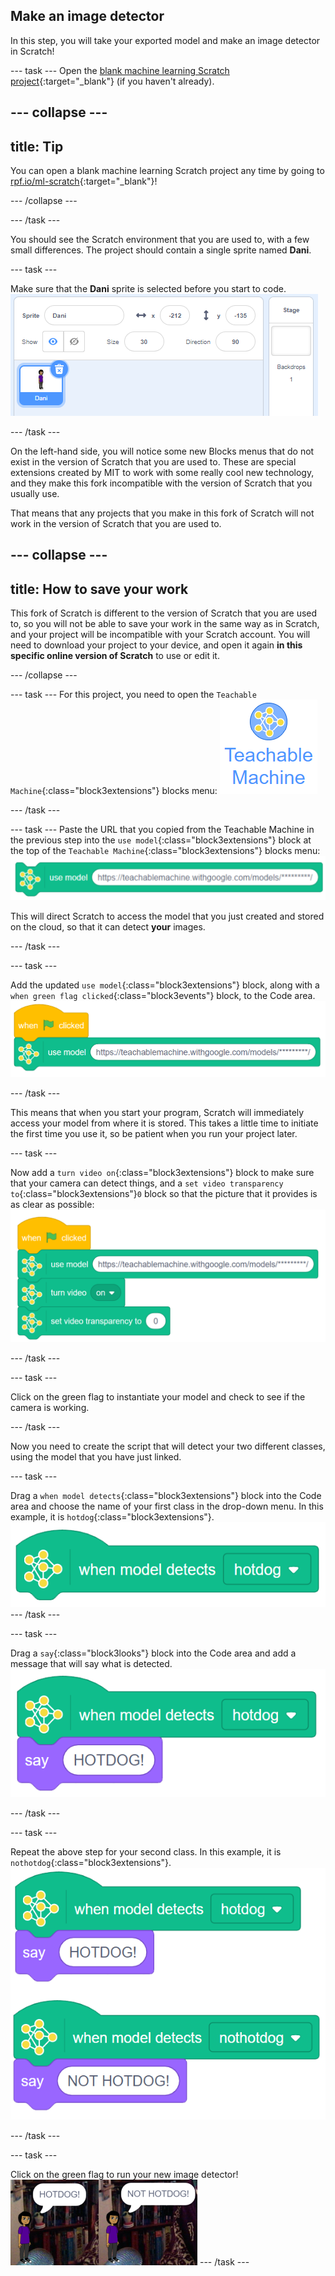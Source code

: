 ## Make an image detector

In this step, you will take your exported model and make an image detector in Scratch!

--- task ---
Open the [blank machine learning Scratch project](http://rpf.io/ml-scratch){:target="_blank"} (if you haven't already).

--- collapse ---
---
title: Tip
---
You can open a blank machine learning Scratch project any time by going to [rpf.io/ml-scratch](http://rpf.io/ml-scratch){:target="_blank"}!

--- /collapse ---

--- /task ---

You should see the Scratch environment that you are used to, with a few small differences. The project should contain a single sprite named **Dani**.

--- task ---

Make sure that the **Dani** sprite is selected before you start to code.
![Dani sprite](images/Dani.png)

--- /task ---

On the left-hand side, you will notice some new Blocks menus that do not exist in the version of Scratch that you are used to. These are special extensions created by MIT to work with some really cool new technology, and they make this fork incompatible with the version of Scratch that you usually use.

That means that any projects that you make in this fork of Scratch will not work in the version of Scratch that you are used to.

--- collapse ---
---
title: How to save your work
---
This fork of Scratch is different to the version of Scratch that you are used to, so you will not be able to save your work in the same way as in Scratch, and your project will be incompatible with your Scratch account. You will need to download your project to your device, and open it again **in this specific online version of Scratch** to use or edit it.

--- /collapse ---

--- task ---
For this project, you need to open the `Teachable Machine`{:class="block3extensions"} blocks menu:
![Teachable Machine Menu Icon](images/tm_menu.png)

--- /task ---

--- task ---
Paste the URL that you copied from the Teachable Machine in the previous step into the `use model`{:class="block3extensions"} block at the top of the `Teachable Machine`{:class="block3extensions"} blocks menu:
![Teachable Machine Menu Icon](images/usemodelblock.png)

This will direct Scratch to access the model that you just created and stored on the cloud, so that it can detect **your** images.

--- /task ---

--- task ---

Add the updated `use model`{:class="block3extensions"} block, along with a `when green flag clicked`{:class="block3events"} block, to the Code area.
![Image showing first Script blocks in project — When Green Flag Clicked + Use Model](images/script1.png)

--- /task ---

This means that when you start your program, Scratch will immediately access your model from where it is stored. This takes a little time to initiate the first time you use it, so be patient when you run your project later.

--- task ---

Now add a `turn video on`{:class="block3extensions"} block to make sure that your camera can detect things, and a `set video transparency to`{:class="block3extensions"}`0` block so that the picture that it provides is as clear as possible:
![Image showing second Script blocks snippet](images/script2.png)

--- /task ---

--- task ---

Click on the green flag to instantiate your model and check to see if the camera is working.

--- /task ---

Now you need to create the script that will detect your two different classes, using the model that you have just linked.

--- task ---

Drag a `when model detects`{:class="block3extensions"} block into the Code area and choose the name of your first class in the drop-down menu. In this example, it is `hotdog`{:class="block3extensions"}.
![Script block — When model detects (hotdog)](images/script3.png)
--- /task ---

--- task ---

Drag a `say`{:class="block3looks"} block into the Code area and add a message that will say what is detected.
![Script blocks — When model detects(hotdog) + say(hotdog)](images/script4.png)

--- /task ---

--- task ---

Repeat the above step for your second class. In this example, it is `nothotdog`{:class="block3extensions"}.
![Script blocks — When model detects(nothotdog) + say(nothotdog)](images/script5.png)

--- /task ---

--- task ---

Click on the green flag to run your new image detector!
![Running program](images/running.png)
--- /task ---

